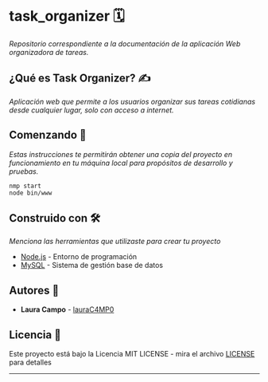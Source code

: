 # task_organizer 🗓️

_Repositorio correspondiente a la documentación de la aplicación Web organizadora de tareas._

## ¿Qué es Task Organizer? ✍️

_Aplicación web que permite a los usuarios organizar sus tareas cotidianas desde cualquier lugar, solo con acceso a internet._

## Comenzando 🚀

_Estas instrucciones te permitirán obtener una copia del proyecto en funcionamiento en tu máquina local para propósitos de desarrollo y pruebas._

```
nmp start
node bin/www
```
## Construido con 🛠️

_Menciona las herramientas que utilizaste para crear tu proyecto_

* [Node.js](https://nodejs.org/es) - Entorno de programación
* [MySQL](https://www.mysql.com) - Sistema de gestión base de datos


## Autores 📍

* **Laura Campo** - [lauraC4MP0](https://github.com/lauraC4MP0/)

## Licencia 📄

Este proyecto está bajo la Licencia MIT LICENSE - mira el archivo [LICENSE](./LICENSE) para detalles

---
